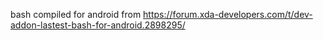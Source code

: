 bash compiled for android from https://forum.xda-developers.com/t/dev-addon-lastest-bash-for-android.2898295/

